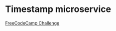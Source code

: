 # Timestamp microservice

[FreeCodeCamp Challenge](http://www.freecodecamp.com/challenges/timestamp-microservice)
